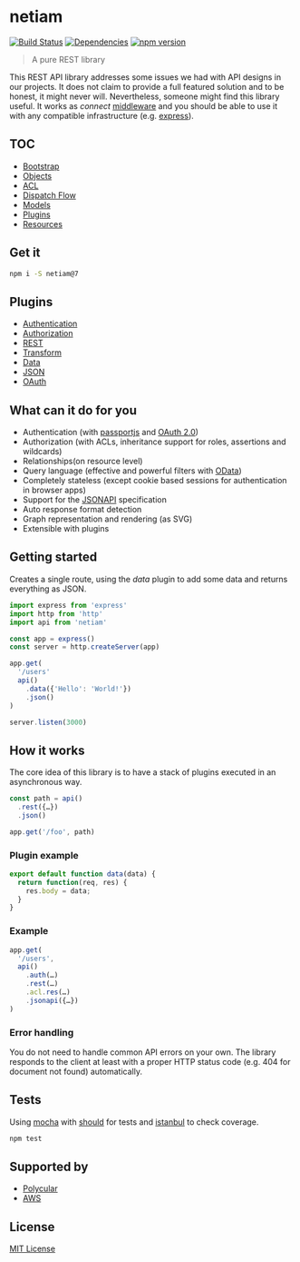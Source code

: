 # netiam

[![Build Status](https://travis-ci.org/netiam/netiam.svg?branch=master)](https://travis-ci.org/netiam/netiam?branch=master)
[![Dependencies](https://david-dm.org/netiam/netiam.svg)](https://david-dm.org/netiam/netiam)
[![npm version](https://badge.fury.io/js/netiam.svg)](http://badge.fury.io/js/netiam)

> A pure REST library

This REST API library addresses some issues we had with API designs in our projects.
It does not claim to provide a full featured solution and to be
honest, it might never will. Nevertheless, someone might find this library
useful. It works as *connect* [middleware](https://github.com/senchalabs/connect)
and you should be able to use it with any compatible infrastructure
(e.g. [express](http://expressjs.com/)).

## TOC

* [Bootstrap](./docs/bootstrap.md)
* [Objects](./docs/objects.md)
* [ACL](./docs/acl.md)
* [Dispatch Flow](./docs/flow.md)
* [Models](./docs/models.md)
* [Plugins](./docs/plugins.md)
* [Resources](./docs/resources.md)

## Get it

```bash
npm i -S netiam@7
```

## Plugins

* [Authentication](https://github.com/netiam/contrib-auth)
* [Authorization](https://github.com/netiam/contrib-acl)
* [REST](https://github.com/netiam/contrib-rest)
* [Transform](https://github.com/netiam/contrib-transform)
* [Data](https://github.com/netiam/contrib-data)
* [JSON](https://github.com/netiam/contrib-json)
* [OAuth](https://github.com/netiam/contrib-oauth)

## What can it do for you

* Authentication (with [passportjs](http://passportjs.org/) and [OAuth 2.0](https://github.com/netiam/oauth))
* Authorization (with ACLs, inheritance support for roles, assertions and wildcards)
* Relationships(on resource level)
* Query language (effective and powerful filters with [OData](http://www.odata.org/))
* Completely stateless (except cookie based sessions for authentication in browser apps)
* Support for the [JSONAPI](http://jsonapi.org/) specification
* Auto response format detection
* Graph representation and rendering (as SVG)
* Extensible with plugins

## Getting started

Creates a single route, using the *data* plugin to add some data and returns
everything as JSON.

```js
import express from 'express'
import http from 'http'
import api from 'netiam'

const app = express()
const server = http.createServer(app)

app.get(
  '/users'
  api()
    .data({'Hello': 'World!'})
    .json()
)

server.listen(3000)
```

## How it works

The core idea of this library is to have a stack of plugins executed in an
asynchronous way.

```js
const path = api()
  .rest({…})
  .json()

app.get('/foo', path)
```

### Plugin example

```js
export default function data(data) {
  return function(req, res) {
    res.body = data;
  }
}

```

### Example

```js
app.get(
  '/users',
  api()
    .auth(…)
    .rest(…)
    .acl.res(…)
    .jsonapi({…})
)
```

### Error handling

You do not need to handle common API errors on your own. The library responds
to the client at least with a proper HTTP status code
(e.g. 404 for document not found) automatically.

## Tests

Using [mocha](http://mochajs.org) with [should](http://shouldjs.github.io/) for
tests and [istanbul](https://github.com/gotwarlost/istanbul) to check coverage.

```bash
npm test
```

## Supported by

* [Polycular](https://www.polycular.com)
* [AWS](https://www.awsg.at)

## License

[MIT License](http://en.wikipedia.org/wiki/MIT_License)
